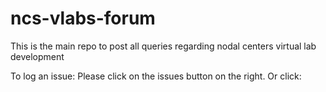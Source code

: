 # ncs-vlabs-forum
This is the main repo to post all queries regarding nodal centers virtual lab development

To log an issue: Please click on the issues button on the right. Or click: 
